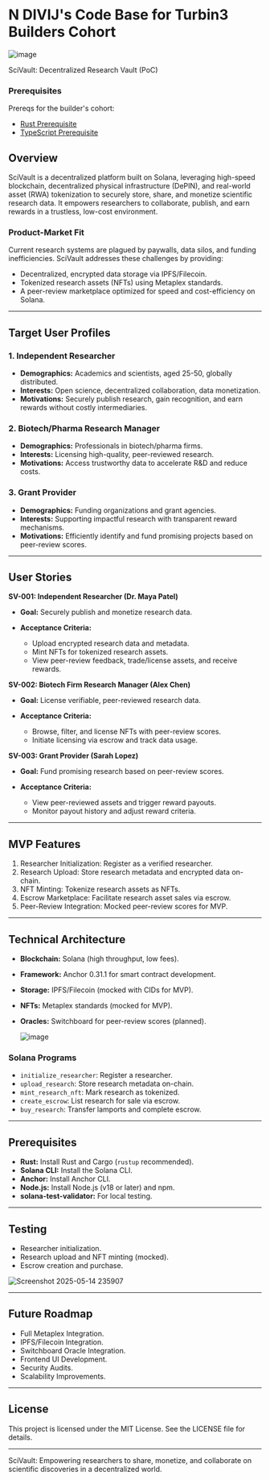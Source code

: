 # N DIVIJ's Code Base for Turbin3 Builders Cohort

![image](https://github.com/user-attachments/assets/6dbdd7b7-5d2a-44f7-ac7f-24caebdc650e)

SciVault: Decentralized Research Vault (PoC)

### Prerequisites

Prereqs for the builder's cohort:

* [Rust Prerequisite](https://github.com/N-45div/turbin3_rustprereq)
* [TypeScript Prerequisite](https://github.com/N-45div/turbin3_tsprereq)

## Overview

SciVault is a decentralized platform built on Solana, leveraging high-speed blockchain, decentralized physical infrastructure (DePIN), and real-world asset (RWA) tokenization to securely store, share, and monetize scientific research data. It empowers researchers to collaborate, publish, and earn rewards in a trustless, low-cost environment.

### Product-Market Fit

Current research systems are plagued by paywalls, data silos, and funding inefficiencies. SciVault addresses these challenges by providing:

* Decentralized, encrypted data storage via IPFS/Filecoin.
* Tokenized research assets (NFTs) using Metaplex standards.
* A peer-review marketplace optimized for speed and cost-efficiency on Solana.

---

## Target User Profiles

### 1. Independent Researcher

* **Demographics:** Academics and scientists, aged 25-50, globally distributed.
* **Interests:** Open science, decentralized collaboration, data monetization.
* **Motivations:** Securely publish research, gain recognition, and earn rewards without costly intermediaries.

### 2. Biotech/Pharma Research Manager

* **Demographics:** Professionals in biotech/pharma firms.
* **Interests:** Licensing high-quality, peer-reviewed research.
* **Motivations:** Access trustworthy data to accelerate R\&D and reduce costs.

### 3. Grant Provider

* **Demographics:** Funding organizations and grant agencies.
* **Interests:** Supporting impactful research with transparent reward mechanisms.
* **Motivations:** Efficiently identify and fund promising projects based on peer-review scores.

---

## User Stories

**SV-001: Independent Researcher (Dr. Maya Patel)**

* **Goal:** Securely publish and monetize research data.
* **Acceptance Criteria:**

  * Upload encrypted research data and metadata.
  * Mint NFTs for tokenized research assets.
  * View peer-review feedback, trade/license assets, and receive rewards.

**SV-002: Biotech Firm Research Manager (Alex Chen)**

* **Goal:** License verifiable, peer-reviewed research data.
* **Acceptance Criteria:**

  * Browse, filter, and license NFTs with peer-review scores.
  * Initiate licensing via escrow and track data usage.

**SV-003: Grant Provider (Sarah Lopez)**

* **Goal:** Fund promising research based on peer-review scores.
* **Acceptance Criteria:**

  * View peer-reviewed assets and trigger reward payouts.
  * Monitor payout history and adjust reward criteria.

---

## MVP Features

1. Researcher Initialization: Register as a verified researcher.
2. Research Upload: Store research metadata and encrypted data on-chain.
3. NFT Minting: Tokenize research assets as NFTs.
4. Escrow Marketplace: Facilitate research asset sales via escrow.
5. Peer-Review Integration: Mocked peer-review scores for MVP.

---

## Technical Architecture

* **Blockchain:** Solana (high throughput, low fees).
* **Framework:** Anchor 0.31.1 for smart contract development.
* **Storage:** IPFS/Filecoin (mocked with CIDs for MVP).
* **NFTs:** Metaplex standards (mocked for MVP).
* **Oracles:** Switchboard for peer-review scores (planned).

  ![image](https://github.com/user-attachments/assets/f78777ed-191d-44a1-914a-3bf264456a40)


### Solana Programs

* `initialize_researcher`: Register a researcher.
* `upload_research`: Store research metadata on-chain.
* `mint_research_nft`: Mark research as tokenized.
* `create_escrow`: List research for sale via escrow.
* `buy_research`: Transfer lamports and complete escrow.

---

## Prerequisites

* **Rust:** Install Rust and Cargo (`rustup` recommended).
* **Solana CLI:** Install the Solana CLI.
* **Anchor:** Install Anchor CLI.
* **Node.js:** Install Node.js (v18 or later) and npm.
* **solana-test-validator:** For local testing.

---

## Testing

* Researcher initialization.
* Research upload and NFT minting (mocked).
* Escrow creation and purchase.

![Screenshot 2025-05-14 235907](https://github.com/user-attachments/assets/d8b7d9b2-4855-419c-984a-2bd8b687c721)

---

## Future Roadmap

* Full Metaplex Integration.
* IPFS/Filecoin Integration.
* Switchboard Oracle Integration.
* Frontend UI Development.
* Security Audits.
* Scalability Improvements.

---

## License

This project is licensed under the MIT License. See the LICENSE file for details.

---

SciVault: Empowering researchers to share, monetize, and collaborate on scientific discoveries in a decentralized world.
